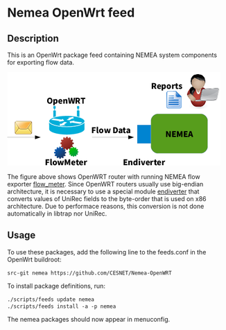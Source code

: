 # Nemea OpenWrt feed

## Description

This is an OpenWrt package feed containing NEMEA system components for exporting flow data.

![Infrastructure with NEMEA and OpenWRT router](doc/openwrt-scheme.png)

The figure above shows OpenWRT router with running NEMEA flow exporter [flow_meter](https://github.com/CESNET/Nemea-Modules/tree/master/flow_meter).
Since OpenWRT routers usually use big-endian architecture, it is necessary to use a special module [endiverter](https://github.com/CESNET/Nemea-Modules/tree/master/endiverter) that converts values of UniRec fields to the byte-order that is used on x86 architecture.
Due to performace reasons, this conversion is not done automatically in libtrap nor UniRec.

## Usage

To use these packages, add the following line to the feeds.conf
in the OpenWrt buildroot:

```
src-git nemea https://github.com/CESNET/Nemea-OpenWRT
```

To install package definitions, run:

```
./scripts/feeds update nemea
./scripts/feeds install -a -p nemea
```

The nemea packages should now appear in menuconfig.
